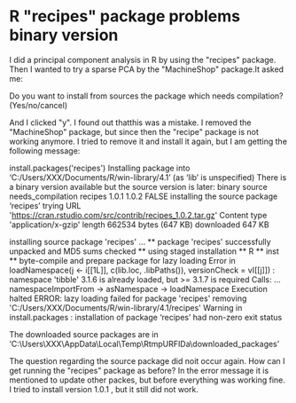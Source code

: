 
# R "recipes" package problems binary version

I did a principal component analysis in R by using the "recipes" package. Then I wanted to try a sparse PCA by the "MachineShop" package.It asked me:

Do you want to install from sources the package which needs
compilation? (Yes/no/cancel)

And I clicked "y". I found out thatthis was a mistake. I removed the "MachineShop" package, but since then the "recipe" package is not working anymore. I tried to remove it and install it again, but I am getting the following message:

install.packages('recipes')
Installing package into ‘C:/Users/XXX/Documents/R/win-library/4.1’ (as ‘lib’ is unspecified)
There is a binary version available but the source version is later:
binary source needs_compilation recipes  1.0.1  1.0.2             FALSE
installing the source package ‘recipes’
trying URL 'https://cran.rstudio.com/src/contrib/recipes_1.0.2.tar.gz'
Content type 'application/x-gzip' length 662534 bytes (647 KB)
downloaded 647 KB

installing source package 'recipes' ...
** package 'recipes' successfully unpacked and MD5 sums checked
** using staged installation
** R
** inst
** byte-compile and prepare package for lazy loading
Error in loadNamespace(j <- i[[1L]], c(lib.loc, .libPaths()), versionCheck =
vI[[j]]) :    namespace 'tibble' 3.1.6 is already loaded, but >= 3.1.7
is required Calls:  ... namespaceImportFrom -> asNamespace
-> loadNamespace Execution halted ERROR: lazy loading failed for package 'recipes'
removing 'C:/Users/XXX/Documents/R/win-library/4.1/recipes' Warning in install.packages :   installation of package ‘recipes’ had non-zero
exit status

The downloaded source packages are in
‘C:\Users\XXX\AppData\Local\Temp\RtmpURFIDa\downloaded_packages’

The question regarding the source package did noit occur again. How can I get running the "recipes" package as before? In the error message it is mentioned to update other packes, but before everything was working fine. I tried to install version 1.0.1 , but it still did not work.

        